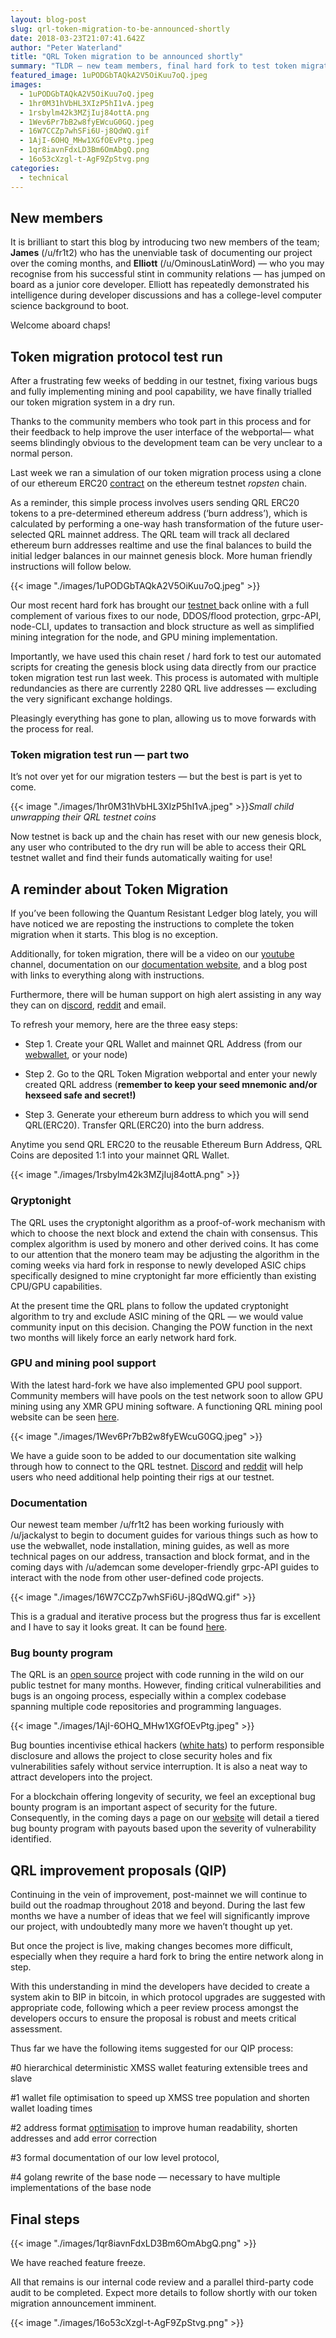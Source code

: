 ```yaml
---
layout: blog-post
slug: qrl-token-migration-to-be-announced-shortly
date: 2018-03-23T21:07:41.642Z
author: "Peter Waterland"
title: "QRL Token migration to be announced shortly"
summary: "TLDR — new team members, final hard fork to test token migration successful, GPU Pool mining implemented, feature freeze achieved, extensive bug bounty program to be announced, QIP process, documentation efforts progressing, parallel internal code review & external audit remain."
featured_image: 1uPODGbTAQkA2V5OiKuu7oQ.jpeg
images:
  - 1uPODGbTAQkA2V5OiKuu7oQ.jpeg
  - 1hr0M31hVbHL3XIzP5hI1vA.jpeg
  - 1rsbylm42k3MZjIuj84ottA.png
  - 1Wev6Pr7bB2w8fyEWcuG0GQ.jpeg
  - 16W7CCZp7whSFi6U-j8QdWQ.gif
  - 1AjI-6OHQ_MHw1XGfOEvPtg.jpeg
  - 1qr8iavnFdxLD3Bm6OmAbgQ.png
  - 16o53cXzgl-t-AgF9ZpStvg.png
categories:
  - technical
---
```


## New members

It is brilliant to start this blog by introducing two new members of the team; **James** (/u/fr1t2) who has the unenviable task of documenting our project over the coming months, and **Elliott** (/u/OminousLatinWord) — who you may recognise from his successful stint in community relations — has jumped on board as a junior core developer. Elliott has repeatedly demonstrated his intelligence during developer discussions and has a college-level computer science background to boot.

Welcome aboard chaps!

## Token migration protocol test run

After a frustrating few weeks of bedding in our testnet, fixing various bugs and fully implementing mining and pool capability, we have finally trialled our token migration system in a dry run.

Thanks to the community members who took part in this process and for their feedback to help improve the user interface of the webportal— what seems blindingly obvious to the development team can be very unclear to a normal person.

Last week we ran a simulation of our token migration process using a clone of our ethereum ERC20 [contract](https://etherscan.io/token/0x697beac28b09e122c4332d163985e8a73121b97f) on the ethereum testnet *ropsten* chain.

As a reminder, this simple process involves users sending QRL ERC20 tokens to a pre-determined ethereum address (‘burn address’), which is calculated by performing a one-way hash transformation of the future user-selected QRL mainnet address. The QRL team will track all declared ethereum burn addresses realtime and use the final balances to build the initial ledger balances in our mainnet genesis block. More human friendly instructions will follow below.

{{< image "./images/1uPODGbTAQkA2V5OiKuu7oQ.jpeg" >}}

Our most recent hard fork has brought our [testnet ](https://explorer.theqrl.org)back online with a full complement of various fixes to our node, DDOS/flood protection, grpc-API, node-CLI, updates to transaction and block structure as well as simplified mining integration for the node, and GPU mining implementation.

Importantly, we have used this chain reset / hard fork to test our automated scripts for creating the genesis block using data directly from our practice token migration test run last week. This process is automated with multiple redundancies as there are currently 2280 QRL live addresses — excluding the very significant exchange holdings.

Pleasingly everything has gone to plan, allowing us to move forwards with the process for real.

### Token migration test run — part two

It’s not over yet for our migration testers — but the best is part is yet to come.

{{< image "./images/1hr0M31hVbHL3XIzP5hI1vA.jpeg" >}}*Small child unwrapping their QRL testnet coins*

Now testnet is back up and the chain has reset with our new genesis block, any user who contributed to the dry run will be able to access their QRL testnet wallet and find their funds automatically waiting for use!

## A reminder about Token Migration

If you’ve been following the Quantum Resistant Ledger blog lately, you will have noticed we are reposting the instructions to complete the token migration when it starts. This blog is no exception.

Additionally, for token migration, there will be a video on our [youtube](https://www.youtube.com/channel/UCZl6N10P9LNpYkrMwWYtK1w) channel, documentation on our [documentation website](https://docs.theqrl.org), and a blog post with links to everything along with instructions.

Furthermore, there will be human support on high alert assisting in any way they can on d[iscord](https://discord.gg/jBT6BEp), r[eddit](https://www.reddit.com/r/qrl) and email.

To refresh your memory, here are the three easy steps:

* Step 1. Create your QRL Wallet and mainnet QRL Address (from our [webwallet](https://wallet.theqrl.org), or your node)

* Step 2. Go to the QRL Token Migration webportal and enter your newly created QRL address (**remember to keep your seed mnemonic and/or hexseed safe and secret!)**

* Step 3. Generate your ethereum burn address to which you will send QRL(ERC20). Transfer QRL(ERC20) into the burn address.

Anytime you send QRL ERC20 to the reusable Ethereum Burn Address, QRL Coins are deposited 1:1 into your mainnet QRL Wallet.

{{< image "./images/1rsbylm42k3MZjIuj84ottA.png" >}}

### Qryptonight

The QRL uses the cryptonight algorithm as a proof-of-work mechanism with which to choose the next block and extend the chain with consensus. This complex algorithm is used by monero and other derived coins. It has come to our attention that the monero team may be adjusting the algorithm in the coming weeks via hard fork in response to newly developed ASIC chips specifically designed to mine cryptonight far more efficiently than existing CPU/GPU capabilities.

At the present time the QRL plans to follow the updated cryptonight algorithm to try and exclude ASIC mining of the QRL — we would value community input on this decision. Changing the POW function in the next two months will likely force an early network hard fork.

### GPU and mining pool support

With the latest hard-fork we have also implemented GPU pool support. Community members will have pools on the test network soon to allow GPU mining using any XMR GPU mining software. A functioning QRL mining pool website can be seen [here](http://mineqrl.com).

{{< image "./images/1Wev6Pr7bB2w8fyEWcuG0GQ.jpeg" >}}

We have a guide soon to be added to our documentation site walking through how to connect to the QRL testnet. [Discord](https://discord.gg/BheKAZb) and [reddit](http://reddit.com/r/qrl) will help users who need additional help pointing their rigs at our testnet.

### **Documentation**

Our newest team member /u/fr1t2 has been working furiously with /u/jackalyst to begin to document guides for various things such as how to use the webwallet, node installation, mining guides, as well as more technical pages on our address, transaction and block format, and in the coming days with /u/ademcan some developer-friendly grpc-API guides to interact with the node from other user-defined code projects.

{{< image "./images/16W7CCZp7whSFi6U-j8QdWQ.gif" >}}

This is a gradual and iterative process but the progress thus far is excellent and I have to say it looks great. It can be found [here](https://docs.theqrl.org).

### Bug bounty program

The QRL is an [open source](https://github.com/theQRL) project with code running in the wild on our public testnet for many months. However, finding critical vulnerabilities and bugs is an ongoing process, especially within a complex codebase spanning multiple code repositories and programming languages.

{{< image "./images/1AjI-6OHQ_MHw1XGfOEvPtg.jpeg" >}}

Bug bounties incentivise ethical hackers ([white hats](https://en.wikipedia.org/wiki/White_hat_(computer_security))) to perform responsible disclosure and allows the project to close security holes and fix vulnerabilities safely without service interruption. It is also a neat way to attract developers into the project.

For a blockchain offering longevity of security, we feel an exceptional bug bounty program is an important aspect of security for the future. Consequently, in the coming days a page on our [website](https://theqrl.org) will detail a tiered bug bounty program with payouts based upon the severity of vulnerability identified.

## QRL improvement proposals (QIP)

Continuing in the vein of improvement, post-mainnet we will continue to build out the roadmap throughout 2018 and beyond. During the last few months we have a number of ideas that we feel will significantly improve our project, with undoubtedly many more we haven’t thought up yet.

But once the project is live, making changes becomes more difficult, especially when they require a hard fork to bring the entire network along in step.

With this understanding in mind the developers have decided to create a system akin to BIP in bitcoin, in which protocol upgrades are suggested with appropriate code, following which a peer review process amongst the developers occurs to ensure the proposal is robust and meets critical assessment.

Thus far we have the following items suggested for our QIP process:

#0 hierarchical deterministic XMSS wallet featuring extensible trees and slave

#1 wallet file optimisation to speed up XMSS tree population and shorten wallet loading times

#2 address format [optimisation](https://github.com/theQRL/QRL/issues/1094) to improve human readability, shorten addresses and add error correction

#3 formal documentation of our low level protocol,

#4 golang rewrite of the base node — necessary to have multiple implementations of the base node

## Final steps

{{< image "./images/1qr8iavnFdxLD3Bm6OmAbgQ.png" >}}

We have reached feature freeze.

All that remains is our internal code review and a parallel third-party code audit to be completed. Expect more details to follow shortly with our token migration announcement imminent.

{{< image "./images/16o53cXzgl-t-AgF9ZpStvg.png" >}}
